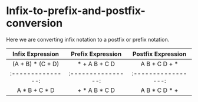 # Infix-to-prefix-and-postfix-conversion
Here we are converting infix notation to a postfix or prefix notation.

| Infix Expression | Prefix Expression | Postfix Expression |
| :---------------:| :----------------:| :-----------------:|
| (A + B) * (C + D)|   * + A B + C D	 |  A B + C D + *     |
| :---------------:| :----------------:| :-----------------:|
|  A * B + C * D	 |   + * A B * C D	 |   A B * C D * +    |
